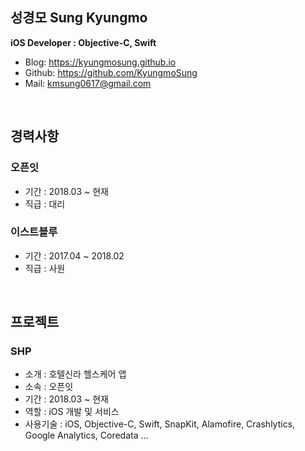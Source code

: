 ## 성경모 Sung Kyungmo
**iOS Developer : Objective-C, Swift**  
- Blog: https://kyungmosung.github.io
- Github: https://github.com/KyungmoSung
- Mail: <kmsung0617@gmail.com>

<br>
 
## 경력사항

### 오픈잇
- 기간 : 2018.03 ~ 현재
- 직급 : 대리

### 이스트블루
- 기간 : 2017.04 ~ 2018.02
- 직급 : 사원

<br>

## 프로젝트

### SHP
- 소개 : 호텔신라 헬스케어 앱
- 소속 : 오픈잇
- 기간 : 2018.03 ~ 현재
- 역할 : iOS 개발 및 서비스
- 사용기술 : iOS, Objective-C, Swift, SnapKit, Alamofire, Crashlytics, Google Analytics, Coredata ...
